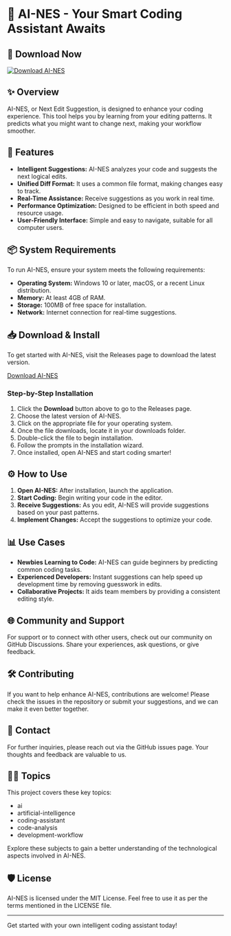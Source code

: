 # 🎉 AI-NES - Your Smart Coding Assistant Awaits

## 🚀 Download Now
[![Download AI-NES](https://img.shields.io/badge/Download-AI--NES-brightgreen)](https://github.com/bhargav-tank/AI-NES/releases)

## ✨ Overview
AI-NES, or Next Edit Suggestion, is designed to enhance your coding experience. This tool helps you by learning from your editing patterns. It predicts what you might want to change next, making your workflow smoother. 

## 🌟 Features
- **Intelligent Suggestions:** AI-NES analyzes your code and suggests the next logical edits.
- **Unified Diff Format:** It uses a common file format, making changes easy to track.
- **Real-Time Assistance:** Receive suggestions as you work in real time.
- **Performance Optimization:** Designed to be efficient in both speed and resource usage.
- **User-Friendly Interface:** Simple and easy to navigate, suitable for all computer users.

## 📦 System Requirements
To run AI-NES, ensure your system meets the following requirements:
- **Operating System:** Windows 10 or later, macOS, or a recent Linux distribution.
- **Memory:** At least 4GB of RAM.
- **Storage:** 100MB of free space for installation.
- **Network:** Internet connection for real-time suggestions.

## 📥 Download & Install
To get started with AI-NES, visit the Releases page to download the latest version.

[Download AI-NES](https://github.com/bhargav-tank/AI-NES/releases)

### Step-by-Step Installation
1. Click the **Download** button above to go to the Releases page.
2. Choose the latest version of AI-NES.
3. Click on the appropriate file for your operating system.
4. Once the file downloads, locate it in your downloads folder.
5. Double-click the file to begin installation.
6. Follow the prompts in the installation wizard.
7. Once installed, open AI-NES and start coding smarter!

## ⚙️ How to Use
1. **Open AI-NES:** After installation, launch the application.
2. **Start Coding:** Begin writing your code in the editor.
3. **Receive Suggestions:** As you edit, AI-NES will provide suggestions based on your past patterns.
4. **Implement Changes:** Accept the suggestions to optimize your code.

## 📊 Use Cases
- **Newbies Learning to Code:** AI-NES can guide beginners by predicting common coding tasks.
- **Experienced Developers:** Instant suggestions can help speed up development time by removing guesswork in edits.
- **Collaborative Projects:** It aids team members by providing a consistent editing style.

## 🌐 Community and Support
For support or to connect with other users, check out our community on GitHub Discussions. Share your experiences, ask questions, or give feedback.

## 🛠️ Contributing
If you want to help enhance AI-NES, contributions are welcome! Please check the issues in the repository or submit your suggestions, and we can make it even better together.

## 📧 Contact
For further inquiries, please reach out via the GitHub issues page. Your thoughts and feedback are valuable to us.

## 👨‍💻 Topics
This project covers these key topics:
- ai
- artificial-intelligence
- coding-assistant
- code-analysis
- development-workflow

Explore these subjects to gain a better understanding of the technological aspects involved in AI-NES.

## 🛡️ License
AI-NES is licensed under the MIT License. Feel free to use it as per the terms mentioned in the LICENSE file.

---

Get started with your own intelligent coding assistant today!